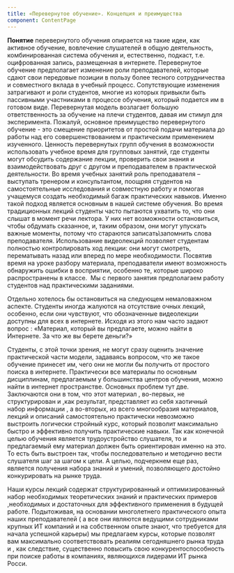 ```yaml
---
title: «Перевернутое обучение». Концепция и преимущества
component: ContentPage
---
```

<b>Понятие</b> перевернутого обучения опирается на такие идеи, как активное обучение, вовлечение слушателей в общую деятельность, комбинированная система обучения и, естественно, подкаст, т.е. оцифрованная запись, размещенная в интернете.
Перевернутое обучение предполагает изменение роли преподавателей, которые сдают свои передовые позиции в пользу более тесного сотрудничества и совместного вклада в учебный процесс. Сопутствующие изменения затрагивают и роли студентов, многие из которых привыкли быть пассивными участниками в процессе обучения, который подается им в готовом виде. Перевернутая модель возлагает большую ответственность за обучение на плечи студентов, давая им стимул для эксперимента.
Пожалуй, основное преимущество перевернутого обучение -  это смещение приоритетов от простой подачи материала до работы над его совершенствованием и практическим применением изученного.
Ценность перевернутых групп обучения в возможности использовать учебное время для групповых занятий, где студенты могут обсудить содержание лекции, проверить свои знания и взаимодействовать друг с другом и преподавателем в практической деятельности.
Во время учебных занятий роль преподавателя – выступать тренером и консультантом, поощряя студентов на самостоятельные исследования и совместную работу и помогая учащемуся создать необходимый багаж практических навыков.
Именно такой подход является основным в нашей системе обучения.
Во время традиционных лекций студенты часто пытаются ухватить то, что они слышат в момент речи лектора.
У них нет возможности остановиться, чтобы обдумать сказанное, и, таким образом, они могут упускать важные моменты, потому что стараются записать\запомнить слова преподавателя.
Использование видеолекций позволяет студентам полностью контролировать ход лекции: они могут смотреть, перематывать назад или вперед по мере необходимости.
Посвятив время на уроке разбору материала, преподаватели имеют возможность обнаружить ошибки в восприятии, особенно те, которые широко распространены в классе. 
Мы с первого занятия предполагаем работу студентов над практическими заданиями.

Отдельно хотелось бы остановиться на следующем  немаловажном аспекте.
Студенты иногда жалуются на отсутствие очных лекций, особенно, если они чувствуют, что обозначенные видеолекции доступны для всех в интернете.
Исходя из этого нам часто задают вопрос :
«Материал, который вы предлагаете, можно найти в Интернете. За что же вы берете деньги?»

Студенты, с этой точки зрения, не могут сразу оценить значение практической части модели, задаваясь вопросом, что же такое обучение принесет им, чего они не могли бы получить от простого поиска в интернете.
Практически все материалы по основным дисциплинам, предлагаемым у большинства центров обучения, можно найти в интернет пространстве.
Основных проблем тут две.
Заключаются они в том, что этот материал , во-первых, не структурирован и ,как результат, представляет из себя хаотичный набор информации , а во-вторых, из всего многообразия материалов, лекций и описаний самостоятельно практически невозможно выстроить логически стройный курс, который позволит максимально быстро и эффективно получить практические навыки.
Так как конечной целью обучения является трудоустройство слушателя, то и предлагаемый ему материал должен быть ориентирован именно на это.
То есть быть выстроен так, чтобы последовательно и методично вести слушателя шаг за шагом к цели.
А целью, подчеркнем еще раз, является получения набора знаний и умений, позволяющего достойно конкурировать на рынке труда.

Наши курсы лекций содержат структурированный и оптимизированный набор необходимых теоретических знаний и практических примеров ,необходимых и достаточных для эффективного применения в будущей работе.
Подытоживая, на основании многолетнего практического опыта наших преподавателей ( а все они являются ведущими сотрудниками крупных ИТ компаний и на собственном опыте знают, что требуется для начала успешной карьеры) мы предлагаем курсы, которые позволят вам максимально соответствовать реалиям сегодняшнего рынка труда и , как следствие, существенно повысить свою конкурентоспособность при поиске работы в компаниях, являющихся лидерами ИТ рынка Росси.
